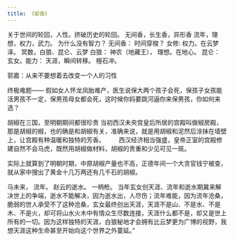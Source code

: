 ```yaml
---
title: 《偷香》
---
```



关于世间的轮回，人性。挤破历史的轮回。
无间香，长生香，异形香
流年，理想，权力，武力。 为什么没有智力？
无间香： 时间穿梭？
女修: 权力。在云梦泽。
冥数，白狼、昆仑、云梦
白狼： 神农（地藏王）， 理想。在地心。
昆仑： 玄女。能力： 天涯，瞬间转移。
檀石冲。

郭嘉：从来不要想着去改变一个人的习性

终极难题——
假如女人怀龙凤胎难产，医生说保大两个孩子会死，保孩子女孩能活男孩不一定，保男孩母女都会死，这时候你妈要跳河逼你来保男孩，你如何来选？


胡椒在三国，至明朝期间都很珍贵
当初西汉未央宫皇后所居的宫殿叫做椒房殿，那是胡椒的椒，也的确是和胡椒有关，准确来说，就是用胡椒和泥然后涂抹在墙壁上，让宫殿有种温暖和独特的芳香。
　　西汉经济相当强盛，皇帝正室的宫殿修建自然不会马虎，既然用胡椒做材料，胡椒的贵重和少见可见一斑。

实际上就算到了明朝时期，中原胡椒产量也不高，正德年间一个大贪官钱宁被查，就从家中搜出了黄金十几万两还有几千石的胡椒。

马未来， 流年。
赵云的逝水。 一柄枪。
当年玄女创天涯、流年和逝水期冀来解决世上的争端，逝水不能解决，因为逝水出，人尽伤；流年难能，因为流年沧桑，脆弱的世人承受不了这种沧桑，玄女最终创出天涯，天涯不是山、不是水、不是木、不是火，却可将山水火木中有情众生尽数连接，天涯什么都不是，却又是世上所有的一切。因为这样独特的天涯，白狼秘地才会拥有比云梦更为广博的视野，我想天涯这种生命甚至开始向这个世界之外蔓延。”
